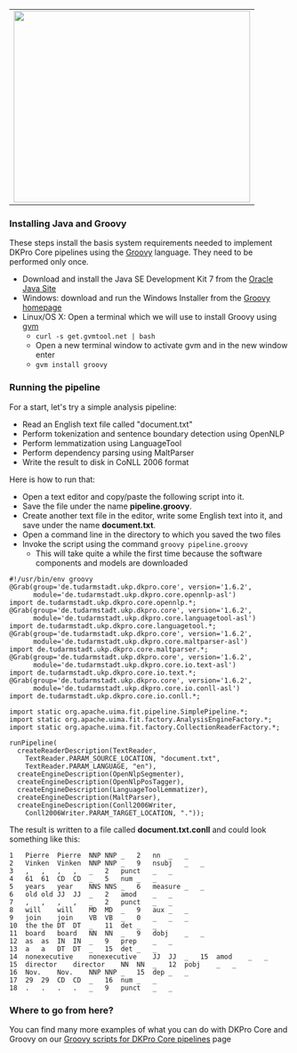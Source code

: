 <table width='100%'>
<tr align='center'><td>
<a href='http://www.youtube.com/watch?feature=player_embedded&v=v51BJEQohoY' target='_blank'><img src='http://img.youtube.com/vi/v51BJEQohoY/0.jpg' width='425' height=344 /></a><br>
</td></tr>
</table>

### Installing Java and Groovy ###

These steps install the basis system requirements needed to implement DKPro Core pipelines using the [Groovy](http://groovy.codehaus.org) language. They need to be performed only once.

  * Download and install the Java SE Development Kit 7 from the [Oracle Java Site](http://www.oracle.com/technetwork/java/javase/downloads/jdk7-downloads-1880260.html)
  * Windows: download and run the Windows Installer from the [Groovy homepage](http://groovy.codehaus.org/Download?nc)
  * Linux/OS X: Open a terminal which we will use to install Groovy using [gvm](http://gvmtool.net)
    * `curl -s get.gvmtool.net | bash`
    * Open a new terminal window to activate gvm and in the new window enter
    * `gvm install groovy`

### Running the pipeline ###

For a start, let's try a simple analysis pipeline:

  * Read an English text file called "document.txt"
  * Perform tokenization and sentence boundary detection using OpenNLP
  * Perform lemmatization using LanguageTool
  * Perform dependency parsing using MaltParser
  * Write the result to disk in CoNLL 2006 format

Here is how to run that:

  * Open a text editor and copy/paste the following script into it.
  * Save the file under the name **pipeline.groovy**.
  * Create another text file in the editor, write some English text into it, and save under the name **document.txt**.
  * Open a command line in the directory to which you saved the two files
  * Invoke the script using the command `groovy pipeline.groovy`
    * This will take quite a while the first time because the software components and models are downloaded

```
#!/usr/bin/env groovy
@Grab(group='de.tudarmstadt.ukp.dkpro.core', version='1.6.2',
      module='de.tudarmstadt.ukp.dkpro.core.opennlp-asl')
import de.tudarmstadt.ukp.dkpro.core.opennlp.*;
@Grab(group='de.tudarmstadt.ukp.dkpro.core', version='1.6.2',
      module='de.tudarmstadt.ukp.dkpro.core.languagetool-asl')
import de.tudarmstadt.ukp.dkpro.core.languagetool.*;
@Grab(group='de.tudarmstadt.ukp.dkpro.core', version='1.6.2',
      module='de.tudarmstadt.ukp.dkpro.core.maltparser-asl')
import de.tudarmstadt.ukp.dkpro.core.maltparser.*;
@Grab(group='de.tudarmstadt.ukp.dkpro.core', version='1.6.2',
      module='de.tudarmstadt.ukp.dkpro.core.io.text-asl')
import de.tudarmstadt.ukp.dkpro.core.io.text.*;
@Grab(group='de.tudarmstadt.ukp.dkpro.core', version='1.6.2',
      module='de.tudarmstadt.ukp.dkpro.core.io.conll-asl')
import de.tudarmstadt.ukp.dkpro.core.io.conll.*;

import static org.apache.uima.fit.pipeline.SimplePipeline.*;
import static org.apache.uima.fit.factory.AnalysisEngineFactory.*;
import static org.apache.uima.fit.factory.CollectionReaderFactory.*;

runPipeline(
  createReaderDescription(TextReader,
    TextReader.PARAM_SOURCE_LOCATION, "document.txt",
    TextReader.PARAM_LANGUAGE, "en"),
  createEngineDescription(OpenNlpSegmenter),
  createEngineDescription(OpenNlpPosTagger),
  createEngineDescription(LanguageToolLemmatizer),
  createEngineDescription(MaltParser),
  createEngineDescription(Conll2006Writer,
    Conll2006Writer.PARAM_TARGET_LOCATION, "."));
```

The result is written to a file called **document.txt.conll** and could look something like this:

```
1	Pierre	Pierre	NNP	NNP	_	2	nn	_	_
2	Vinken	Vinken	NNP	NNP	_	9	nsubj	_	_
3	,	,	,	,	_	2	punct	_	_
4	61	61	CD	CD	_	5	num	_	_
5	years	year	NNS	NNS	_	6	measure	_	_
6	old	old	JJ	JJ	_	2	amod	_	_
7	,	,	,	,	_	2	punct	_	_
8	will	will	MD	MD	_	9	aux	_	_
9	join	join	VB	VB	_	0	_	_	_
10	the	the	DT	DT	_	11	det	_	_
11	board	board	NN	NN	_	9	dobj	_	_
12	as	as	IN	IN	_	9	prep	_	_
13	a	a	DT	DT	_	15	det	_	_
14	nonexecutive	nonexecutive	JJ	JJ	_	15	amod	_	_
15	director	director	NN	NN	_	12	pobj	_	_
16	Nov.	Nov.	NNP	NNP	_	15	dep	_	_
17	29	29	CD	CD	_	16	num	_	_
18	.	.	.	.	_	9	punct	_	_
```

### Where to go from here? ###

You can find many more examples of what you can do with DKPro Core and Groovy on our [Groovy scripts for DKPro Core pipelines](DKProGroovyCookbook.md) page